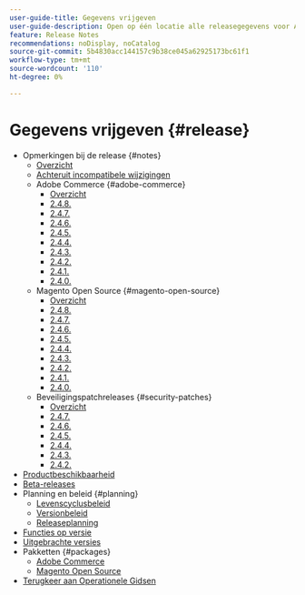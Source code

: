 ```yaml
---
user-guide-title: Gegevens vrijgeven
user-guide-description: Open op één locatie alle releasegegevens voor Adobe Commerce-patches en -services.
feature: Release Notes
recommendations: noDisplay, noCatalog
source-git-commit: 5b4830acc144157c9b38ce045a62925173bc61f1
workflow-type: tm+mt
source-wordcount: '110'
ht-degree: 0%

---
```



# Gegevens vrijgeven {#release}

- Opmerkingen bij de release {#notes}
   - [Overzicht](release-notes/overview.md)
   - [Achteruit incompatibele wijzigingen](backward-incompatible-changes.md)
   - Adobe Commerce {#adobe-commerce}
      - [Overzicht](release-notes/commerce/overview.md)
      - [2.4.8.](release-notes/commerce/2-4-8.md)
      - [2.4.7.](release-notes/commerce/2-4-7.md)
      - [2.4.6.](release-notes/commerce/2-4-6.md)
      - [2.4.5.](release-notes/commerce/2-4-5.md)
      - [2.4.4.](release-notes/commerce/2-4-4.md)
      - [2.4.3.](release-notes/commerce/2-4-3.md)
      - [2.4.2.](release-notes/commerce/2-4-2.md)
      - [2.4.1.](release-notes/commerce/2-4-1.md)
      - [2.4.0.](release-notes/commerce/2-4-0.md)
   - Magento Open Source {#magento-open-source}
      - [Overzicht](release-notes/open-source/overview.md)
      - [2.4.8.](release-notes/open-source/2-4-8.md)
      - [2.4.7.](release-notes/open-source/2-4-7.md)
      - [2.4.6.](release-notes/open-source/2-4-6.md)
      - [2.4.5.](release-notes/open-source/2-4-5.md)
      - [2.4.4.](release-notes/open-source/2-4-4.md)
      - [2.4.3.](release-notes/open-source/2-4-3.md)
      - [2.4.2.](release-notes/open-source/2-4-2.md)
      - [2.4.1.](release-notes/open-source/2-4-1.md)
      - [2.4.0.](release-notes/open-source/2-4-0.md)
   - Beveiligingspatchreleases {#security-patches}
      - [Overzicht](release-notes/security/overview.md)
      - [2.4.7.](release-notes/security/2-4-7-patches.md)
      - [2.4.6.](release-notes/security/2-4-6-patches.md)
      - [2.4.5.](release-notes/security/2-4-5-patches.md)
      - [2.4.4.](release-notes/security/2-4-4-patches.md)
      - [2.4.3.](release-notes/security/2-4-3-patches.md)
      - [2.4.2.](release-notes/security/2-4-2-patches.md)
- [Productbeschikbaarheid](product-availability.md)
- [Beta-releases](beta.md)
- Planning en beleid {#planning}
   - [Levenscyclusbeleid](lifecycle-policy.md)
   - [Versionbeleid](versioning-policy.md)
   - [Releaseplanning](schedule.md)
- [Functies op versie](features.md)
- [Uitgebrachte versies](versions.md)
- Pakketten {#packages}
   - [Adobe Commerce](packages/adobe-commerce.md)
   - [Magento Open Source](packages/magento-open-source.md)
- [ Terugkeer aan Operationele Gidsen ](https://experienceleague.adobe.com/docs/commerce-operations/operational-guides/home.html?lang=nl-NL)
